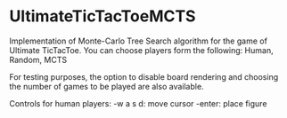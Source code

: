 # UltimateTicTacToeMCTS

Implementation of Monte-Carlo Tree Search algorithm for the game of Ultimate TicTacToe.
You can choose players form the following: Human, Random, MCTS

For testing purposes, the option to disable board rendering and choosing the number of 
games to be played are also available.

Controls for human players:
-w a s d: move cursor
-enter: place figure
